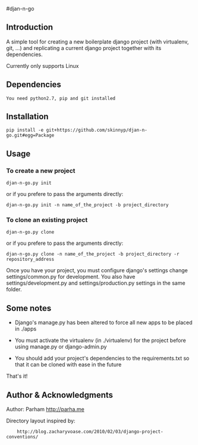 #djan-n-go

## Introduction
A simple tool for creating a new boilerplate django project (with virtualenv, git, ...) and replicating a current django project together with its dependencies.

Currently only supports Linux

## Dependencies
	You need python2.7, pip and git installed

## Installation

	pip install -e git+https://github.com/skinnyp/djan-n-go.git#egg=Package

## Usage

### To create a new project 

    djan-n-go.py init 

or if you prefere to pass the arguments directly:

	djan-n-go.py init -n name_of_the_project -b project_directory

### To clone an existing project 
	
	djan-n-go.py clone

or if you prefere to pass the arguments directly:

	djan-n-go.py clone -n name_of_the_project -b project_directory -r repository_address

Once you have your project, you must configure django's settings change settings/common.py for development. You also have settings/development.py and settings/production.py settings in the same folder.

## Some notes
* Django's manage.py has been altered to force all new apps to be placed in ./apps

* You must activate the virtualenv (in ./virtualenv) for the project before using manage.py or django-admin.py

* You should add your project's dependencies to the requirements.txt so that it can be cloned with ease in the future

That's it!

## Author & Acknowledgments
Author: Parham <http://parha.me>

Directory layout inspired by:
	
		http://blog.zacharyvoase.com/2010/02/03/django-project-conventions/